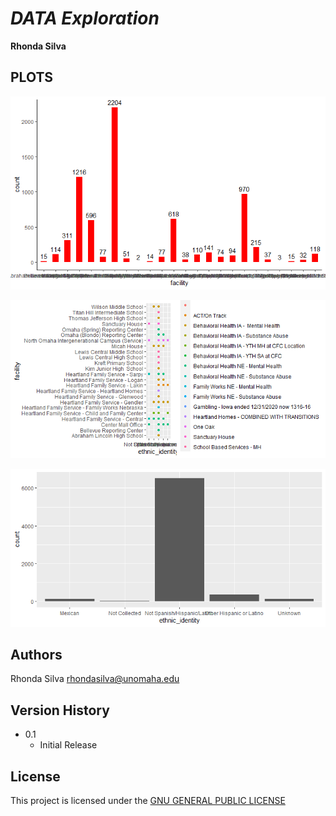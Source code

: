 # _DATA Exploration_

 **Rhonda Silva**





## **PLOTS**


![PLOT1](https://raw.githubusercontent.com/Rsilva68/Assignment1/main/Rplot.png)

![PLOT4](https://github.com/Rsilva68/Assignment1/blob/main/Rplot05.png)

![BARPlot](https://github.com/Rsilva68/Assignment1/blob/main/Rplot04.png)


## Authors

Rhonda Silva rhondasilva@unomaha.edu


## Version History

* 0.1
    * Initial Release

## License

This project is licensed under the [GNU GENERAL PUBLIC LICENSE](https://www.gnu.org/licenses/old-licenses/gpl-2.0.en.html)
